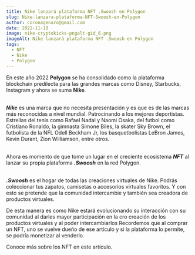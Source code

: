 ```yaml
---
title: Nike lanzará plataforma NFT .Swoosh en Polygon
slug: Nike-lanzara-plataforma-NFT-Swoosh-en-Polygon
author: coronagenaro@gmail.com
date: 2022-11-18
image: nike-cryptokicks-pngalt-gid_6.png
imageAlt: Nike lanzará plataforma NFT .Swoosh en Polygon
tags:
  - NFT
  - Nike
  - Polygon
---
```

En este año 2022 **Polygon** se ha consolidado como la plataforma blockchain predilecta para las grandes marcas como Disney, Starbucks, Instagram y ahora se suma **Nike**.<br/><br/>

***N﻿ike*** es una marca que no necesita presentación y es que es de las marcas más reconocidas a nivel mundial. Patrocinando a los mejores deportistas. Estrellas del tenis como Rafael Nadal y Naomi Osaka, del futbol como Cristiano Ronaldo, la gimnasta Simone Biles, la skater Sky Brown, el futbolista de la NFL Odell Beckham Jr, los basquetbolistas LeBron James, Kevin Durant, Zion Williamson, entre otros.<br/><br/>

A﻿hora es momento de que tome un lugar en el creciente ecosistema ***NFT*** al lanzar su propia plataforma ***.Swoosh*** en la red Polygon.<br/><br/>

***.Swoosh*** es el hogar de todas las creaciones virtuales de Nike. P﻿odrás coleccionar tus zapatos, camisetas o accesorios virtuales favoritos. Y con esto se pretende que la comunidad intercambie y también sea creadora de productos virtuales.

D﻿e esta manera es como Nike estará evolucionando su interacción con su comunidad al darles mayor participación en la cro creación de los productos virtuales y al poder intercambiarlos Recordemos que al comprar un NFT, uno se vuelve dueño de ese artículo y si la plataforma lo permite, se podría monetizar al venderlo.

C﻿onoce más sobre los NFT en este artículo.